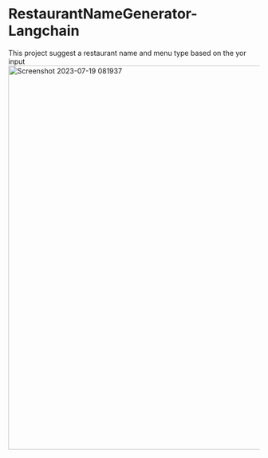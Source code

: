# RestaurantNameGenerator-Langchain

This project suggest a restaurant name and menu type based on the yor input
<img width="770" alt="Screenshot 2023-07-19 081937" src="https://github.com/Sandesh-hase/RestaurantNameGenerator-Langchain/assets/98344033/a8ddb0dd-0efe-4d14-a5e8-9d6254a128f7">
